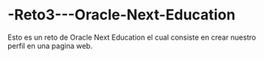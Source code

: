 # -Reto3---Oracle-Next-Education

Esto es un reto de Oracle Next Education el cual consiste en crear nuestro perfil en una pagina web.
